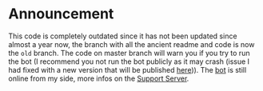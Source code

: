 # Announcement
This code is completely outdated since it has not been updated since almost a year now, the branch with all the ancient readme and code is now the `old` branch. The code on master branch will warn you if you try to run the bot (I recommend you not run the bot publicly as it may crash (issue I had fixed with a new version that will be published [here](https://github.com/wyvernteam))). The [bot](https://discord.com/oauth2/authorize?client_id=608222967821893633&scope=bot&permissions=322560) is still online from my side, more infos on the [Support Server](https://discord.gg/JyfJNJ5).